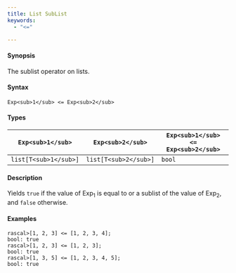 ```yaml
---
title: List SubList
keywords:
  - "<="

---
```


#### Synopsis

The sublist operator on lists.

#### Syntax

`Exp<sub>1</sub> <= Exp<sub>2</sub>`

#### Types


| `Exp<sub>1</sub>`     |  `Exp<sub>2</sub>`     | `Exp<sub>1</sub> <= Exp<sub>2</sub>`  |
| --- | --- | --- |
| `list[T<sub>1</sub>]` |  `list[T<sub>2</sub>]` | `bool`                |


#### Description

Yields `true` if the value of Exp<sub>1</sub> is equal to or a sublist of the value of Exp<sub>2</sub>,  and `false` otherwise.

#### Examples


```rascal-shell
rascal>[1, 2, 3] <= [1, 2, 3, 4];
bool: true
rascal>[1, 2, 3] <= [1, 2, 3];
bool: true
rascal>[1, 3, 5] <= [1, 2, 3, 4, 5];
bool: true
```


